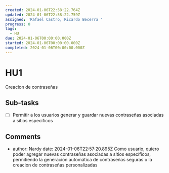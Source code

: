 ```yaml
---
created: 2024-01-06T22:58:22.764Z
updated: 2024-01-06T22:58:22.759Z
assigned: 'Rafael Castro, Ricardo Becerra '
progress: 0
tags:
  - HU
due: 2024-01-06T00:00:00.000Z
started: 2024-01-06T00:00:00.000Z
completed: 2024-01-06T00:00:00.000Z
---
```


# HU1

Creacion de contraseñas

## Sub-tasks

- [ ] Permitir a los usuarios generar y guardar nuevas contraseñas asociadas a sitios especificos

## Comments

- author: Nardy
  date: 2024-01-06T22:57:20.895Z
  Como usuario, quiero poder agregar nuevas contraseñas asociadas a sitios específicos, permitiendo la generacion automática de contraseñas seguras o la creacion de contraseñas personalizadas
